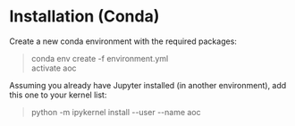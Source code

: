 # Installation (Conda)
Create a new conda environment with the required packages:
> conda env create -f environment.yml  
> activate aoc

Assuming you already have Jupyter installed (in another environment), add this one to your kernel list:
> python -m ipykernel install --user --name aoc